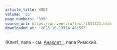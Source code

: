 ```yaml
---
article_title: КЛЕТ
volume: '35'
page_numbers: '399'
source_url: https://pravenc.ru/text/1841321.html
downloaded_at: '2025-10-13T14:48:55Z'
---
```


(Клит), папа - см. [Анаклет I](<https://pravenc.ru/text/Анаклет I.html>), папа Римский.
